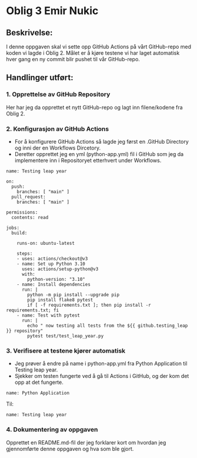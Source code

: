 # Oblig 3 Emir Nukic

## Beskrivelse:

I denne oppgaven skal vi sette opp GitHub Actions på vårt GitHub-repo med koden vi lagde i Oblig 2. Målet er å kjøre testene vi har laget automatisk hver gang en ny commit blir pushet til vår GitHub-repo.


## Handlinger utført:

### 1. Opprettelse av GitHub Repository 

Her har jeg da opprettet et nytt GitHub-repo og lagt inn filene/kodene fra Oblig 2. 

### 2. Konfigurasjon av GitHub Actions

* For å konfigurere GitHub Actions så lagde jeg først en .GitHub Directory og inni der en Workflows Dircetory.
* Deretter opprettet jeg en yml (python-app.yml) fil i GitHub som jeg da implementere inn i Repositoryet etterhvert under Workflows.
```
name: Testing leap year

on:
  push:
    branches: [ "main" ]
  pull_request:
    branches: [ "main" ]

permissions:
  contents: read

jobs:
  build:

    runs-on: ubuntu-latest

    steps:
    - uses: actions/checkout@v3
    - name: Set up Python 3.10
      uses: actions/setup-python@v3
      with:
        python-version: "3.10"
    - name: Install dependencies
      run: |
        python -m pip install --upgrade pip
        pip install flake8 pytest
        if [ -f requirements.txt ]; then pip install -r requirements.txt; fi
    - name: Test with pytest
      run: |
        echo " now testing all tests from the ${{ github.testing_leap }} repository"
        pytest test/test_leap_year.py

```

### 3. Verifisere at testene kjører automatisk

* Jeg prøver å endre på name i python-app.yml fra Python Application til Testing leap year.
* Sjekker om testen fungerte ved å gå til Actions i GitHub, og der kom det opp at det fungerte.
```
name: Python Application
```
Til:
```
name: Testing leap year
```

### 4. Dokumentering av oppgaven

Opprettet en README.md-fil der jeg forklarer kort om hvordan jeg gjennomførte denne oppgaven og hva som ble gjort. 
